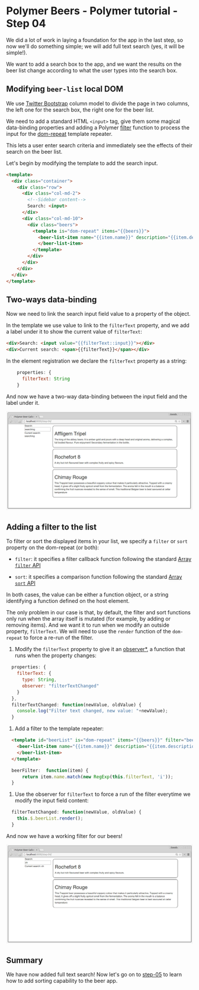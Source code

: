 # Polymer Beers - Polymer tutorial - Step 04

We did a lot of work in laying a foundation for the app in the last step, so now we'll do something simple; 
we will add full text search (yes, it will be simple!). 

We want to add a search box to the app, and we want the results on the beer list change according to what the user types into the search box.

## Modifying `beer-list` local DOM

We use [Twitter Bootstrap](http://getbootstrap.com) column model to divide the page in two columns, the left one for the search box, the right one for the beer list.

We need to add a standard HTML `<input>` tag, give them some magical data-binding properties and adding a Polymer [filter](https://www.polymer-project.org/1.0/docs/devguide/templates.html#filtering-and-sorting-lists) function to process the input for the [dom-repeat](https://www.polymer-project.org/1.0/docs/devguide/templates.html#dom-repeat) template repeater.

This lets a user enter search criteria and immediately see the effects of their search on the beer list.  

Let's begin by modifying the template to add the search input.

```html
<template>
  <div class="container">
    <div class="row">
      <div class="col-md-2">
        <!--Sidebar content-->
        Search: <input>
      </div>
      <div class="col-md-10">
        <div class="beers">
          <template is="dom-repeat" items="{{beers}}">
            <beer-list-item name="{{item.name}}" description="{{item.description}}">
            </beer-list-item>
          </template>
        </div>
      </div>
    </div>
  </div>  
</template>
```

## Two-ways data-binding

Now we need to link the search input field value to a property of the object.

In the template we use value to link to the `filterText` property, and we add a label
under it to show the current value of `filterText`:

```html
<div>Search: <input value="{{filterText::input}}"></div>
<div>Current search: <span>{{filterText}}</span></div>

```

In the element registration we declare the `filterText` property as a string:

```javascript
    properties: {
      filterText: String
    }
```
And now we have a two-way data-binding between the input field and the label under it.

![Screenshot](/img/step-04_01.jpg)

## Adding a filter to the list

To filter or sort the displayed items in your list, we specify a `filter` or `sort` property on the dom-repeat (or both):

+ `filter`: it specifies a filter callback function following the standard [Array `filter` API](https://developer.mozilla.org/en-US/docs/Web/JavaScript/Reference/Global_Objects/Array/filter)

+ `sort`: it specifies a comparison function following the standard [Array `sort` API](https://developer.mozilla.org/en-US/docs/Web/JavaScript/Reference/Global_Objects/Array/sort)

In both cases, the value can be either a function object, or a string identifying a function defined on the host element.

The only problem in our case is that, by default, the filter and sort functions only run when the array itself is mutated (for example, by adding or removing items). And we want it to run when we modify an outside property, `filterText`. We will need to use the `render` function of the `dom-repeat` to force a re-run of the filter.


1. Modify the `filterText` property to give it an [observer*](https://www.polymer-project.org/1.0/docs/devguide/properties.html#change-callbacks), a function that runs when the property changes:

  ```javascript
    properties: {
      filterText: {
        type: String,
        observer: "filterTextChanged"
      }
    },
    filterTextChanged: function(newValue, oldValue) {
      console.log("Filter text changed, new value: "+newValue);
    }
  ```

1. Add a filter to the template repeater:

  ```html
    <template id="beerList" is="dom-repeat" items="{{beers}}" filter="beerFilter">
      <beer-list-item name="{{item.name}}" description="{{item.description}}">
      </beer-list-item>
    </template>
  ```

  ```javascript
    beerFilter:  function(item) {
        return item.name.match(new RegExp(this.filterText, 'i'));
    }
  ```   

1. Use the observer for `filterText` to force a run of the filter everytime we modify the input field content:

  ```javascript
    filterTextChanged: function(newValue, oldValue) {
      this.$.beerList.render();
    }
  ```

And now we have a working filter for our beers!

![Screenshot](/img/step-04_02.jpg)

## Summary ##

We have now added full text search! Now let's go on to [step-05](../step-05) to learn how to add sorting capability to the beer app.